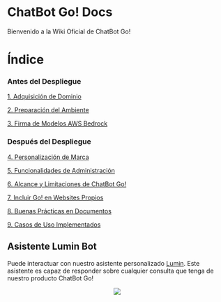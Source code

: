# ChatBot Go! Docs
Bienvenido a la Wiki Oficial de ChatBot Go!  

# Índice
### Antes del Despliegue
[1. Adquisición de Dominio](./1.-Adquisición-de-Dominio.md)

[2. Preparación del Ambiente](./2.-Preparación-del-Ambiente.md)

[3. Firma de Modelos AWS Bedrock](./3.-Firma-de-Modelos-AWS-Bedrock.md)

### Después del Despliegue
[4. Personalización de Marca](./4.-Personalización-de-Marca.md)

[5. Funcionalidades de Administración](./5.-Funcionalidades-de-Administración.md)

[6. Alcance y Limitaciones de ChatBot Go!](./6.-Alcance-y-Limitaciones-de-Chatbot-Go!.md)

[7. Incluir Go! en Websites Propios](./7.-Incluir-Go!-en-Websites-Propios.md)

[8. Buenas Prácticas en Documentos](./8.-Buenas-Prácticas-en-Documentos.md)

[9. Casos de Uso Implementados](./9.-Casos-de-Uso-Implementados.md)

## Asistente Lumin Bot
Puede interactuar con nuestro asistente personalizado [Lumin](https://go.morrisopazo-datascience.com/). Este asistente es capaz de responder sobre cualquier consulta que tenga de nuestro producto ChatBot Go!

<p align="center">
  <img src="https://github.com/morrisopazo/chatbot-go-docs/blob/main/assets/go_logo.png" />
</p>